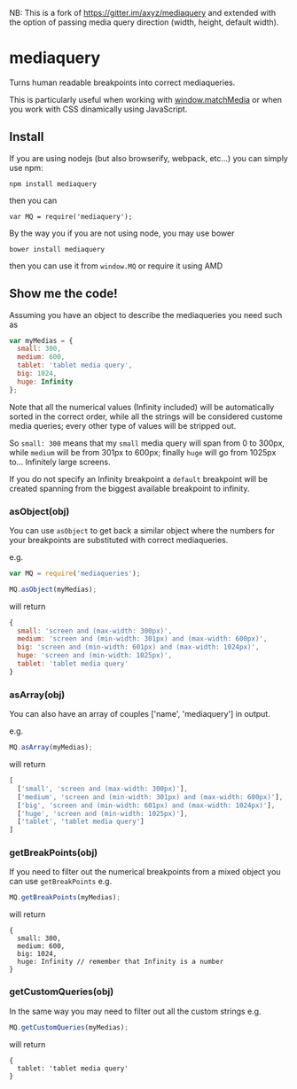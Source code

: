 NB: This is a fork of https://gitter.im/axyz/mediaquery and extended with the option of passing media query direction (width, height, default width).

# mediaquery

Turns human readable breakpoints into correct mediaqueries.

This is particularly useful when working with
[window.matchMedia](https://developer.mozilla.org/en-US/docs/Web/API/Window/matchMedia)
or when you work with CSS dinamically using JavaScript.

## Install
If you are using nodejs (but also browserify, webpack, etc...) you can simply
use npm:

    npm install mediaquery

then you can

    var MQ = require('mediaquery');

By the way you if you are not using node, you may use bower

    bower install mediaquery

then you can use it from `window.MQ` or require it using AMD

## Show me the code!
Assuming you have an object to describe the mediaqueries you need such as
```javascript
var myMedias = {
  small: 300,
  medium: 600,
  tablet: 'tablet media query',
  big: 1024,
  huge: Infinity
};
```

Note that all the numerical values (Infinity included) will be automatically
sorted in the correct order, while all the strings will be considered custome
media queries; every other type of values will be stripped out.

So `small: 300` means that my `small` media query will span from 0 to 300px,
while `medium` will be from 301px to 600px; finally `huge` will go from 1025px
to... Infinitely large screens.

If you do not specify an Infinity breakpoint a `default` breakpoint will be
created spanning from the biggest available breakpoint to infinity.

### asObject(obj)
You can use `asObject` to get back a similar object where the numbers for your
breakpoints are substituted with correct mediaqueries.

e.g.
```javascript
var MQ = require('mediaqueries');

MQ.asObject(myMedias);
```

will return
```javascript
{
  small: 'screen and (max-width: 300px)',
  medium: 'screen and (min-width: 301px) and (max-width: 600px)',
  big: 'screen and (min-width: 601px) and (max-width: 1024px)',
  huge: 'screen and (min-width: 1025px)',
  tablet: 'tablet media query'
}
```

### asArray(obj)
You can also have an array of couples ['name', 'mediaquery'] in output.

e.g.
```javascript
MQ.asArray(myMedias);
```

will return
```javascript
[
  ['small', 'screen and (max-width: 300px)'],
  ['medium', 'screen and (min-width: 301px) and (max-width: 600px)'],
  ['big', 'screen and (min-width: 601px) and (max-width: 1024px)'],
  ['huge', 'screen and (min-width: 1025px)'],
  ['tablet', 'tablet media query']
]
```

### getBreakPoints(obj)
If you need to filter out the numerical breakpoints from a mixed object you can
use `getBreakPoints` e.g.

```javascript
MQ.getBreakPoints(myMedias);
```

will return
```
{
  small: 300,
  medium: 600,
  big: 1024,
  huge: Infinity // remember that Infinity is a number
}
```

### getCustomQueries(obj)
In the same way you may need to filter out all the custom strings e.g.

```javascript
MQ.getCustomQueries(myMedias);
```

will return
```
{
  tablet: 'tablet media query'
}
```

